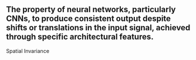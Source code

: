 The property of neural networks, particularly CNNs, to produce consistent output despite shifts or translations in the input signal, achieved through specific architectural features.
---
Spatial Invariance
